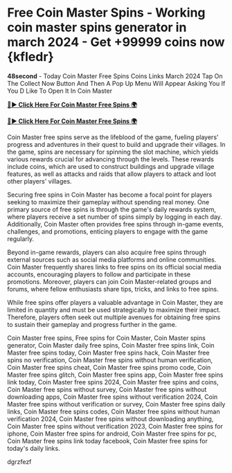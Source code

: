 # Free Coin Master Spins - Working coin master spins generator in march 2024 - Get +99999 coins now {kfledr}

**48second** - Today Coin Master Free Spins Coins Links March 2024 Tap On The Collect Now Button And Then A Pop Up Menu Will Appear Asking You If You D Like To Open It In Coin Master

[**🔴► Click Here For Coin Master Free Spins 🌍**](https://moroccino.github.io/CoinMaster/)

[**🔴► Click Here For Coin Master Free Spins 🌍**](https://moroccino.github.io/CoinMaster/)
 
Coin Master free spins serve as the lifeblood of the game, fueling players' progress and adventures in their quest to build and upgrade their villages. In the game, spins are necessary for spinning the slot machine, which yields various rewards crucial for advancing through the levels. These rewards include coins, which are used to construct buildings and upgrade village features, as well as attacks and raids that allow players to attack and loot other players' villages.

Securing free spins in Coin Master has become a focal point for players seeking to maximize their gameplay without spending real money. One primary source of free spins is through the game's daily rewards system, where players receive a set number of spins simply by logging in each day. Additionally, Coin Master often provides free spins through in-game events, challenges, and promotions, enticing players to engage with the game regularly.

Beyond in-game rewards, players can also acquire free spins through external sources such as social media platforms and online communities. Coin Master frequently shares links to free spins on its official social media accounts, encouraging players to follow and participate in these promotions. Moreover, players can join Coin Master-related groups and forums, where fellow enthusiasts share tips, tricks, and links to free spins.

While free spins offer players a valuable advantage in Coin Master, they are limited in quantity and must be used strategically to maximize their impact. Therefore, players often seek out multiple avenues for obtaining free spins to sustain their gameplay and progress further in the game.

Coin Master free spins, Free spins for Coin Master, Coin Master spins generator, Coin Master daily free spins, Coin Master free spins link, Coin Master free spins today, Coin Master free spins hack, Coin Master free spins no verification, Coin Master free spins without human verification, Coin Master free spins cheat, Coin Master free spins promo code, Coin Master free spins glitch, Coin Master free spins app, Coin Master free spins link today, Coin Master free spins 2024, Coin Master free spins and coins, Coin Master free spins without survey, Coin Master free spins without downloading apps, Coin Master free spins without verification 2024, Coin Master free spins without verification or survey, Coin Master free spins daily links, Coin Master free spins codes, Coin Master free spins without human verification 2024, Coin Master free spins without downloading anything, Coin Master free spins without verification 2023, Coin Master free spins for iphone, Coin Master free spins for android, Coin Master free spins for pc, Coin Master free spins link today facebook, Coin Master free spins for today's daily links.

dgrzfezf
